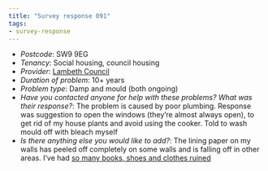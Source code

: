 ```yaml
---
title: "Survey response 091"
tags:
- survey-response
---
```


- *Postcode*: SW9 9EG  
- *Tenancy*: Social housing, council housing  
- *Provider*: [Lambeth Council](providers/Lambeth)
- *Duration of problem*: 10+ years  
- *Problem type*: Damp and mould (both ongoing)  
- *Have you contacted anyone for help with these problems? What was their response?*: The problem is caused by poor plumbing. Response was suggestion to open the windows (they’re almost always open), to get rid of my house plants and avoid using the cooker. Told to wash mould off with bleach myself
- *Is there anything else you would like to add?*: The lining paper on my walls has peeled off completely on some walls and is falling off in other areas. I’ve had [so many books, shoes and clothes ruined](cause-effect-affect/damage-to-belongings)
